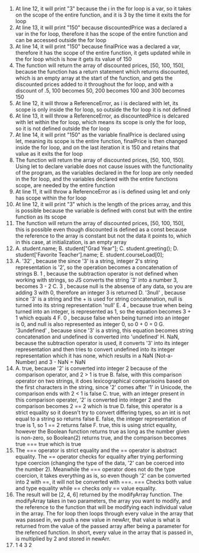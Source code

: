 
1) At line 12, it will print "3" because the i in the for loop is a var, so it takes on the scope of the entire function, and it is 3 by the time it exits the for loop
2) At line 13, it will print "150" because discountedPrice was a declared a var in the for loop, therefore it has the scope of the entire function and can be accessed outside the for loop
3) At line 14, it will print "150" because finalPrice was a declared a var, therefore it has the scope of the entire function, it gets updated while in the for loop which is how it gets its value of 150
4) The function will return the array of discounted prices, [50, 100, 150], because the function has a return statement which returns discounted, which is an empty array at the start of the function, and gets the discounted prices added to it throughout the for loop, and with a discount of .5, 100 becomes 50, 200 becomes 100 and 300 becomes 150
5) At line 12, it will throw a ReferenceError, as i is declared with let, its scope is only inside the for loop, so outside the for loop it is not defined
6) At line 13, it will throw a ReferenceError, as discountedPrice is delcared with let within the for loop, which means its scope is only the for loop, so it is not defined outside the for loop
7) At line 14, it will print "150" as the variable finalPrice is declared using let, meaning its scope is the entire function, finalPrice is then changed inside the for loop, and on the last iteration it is 150 and retains that value as it exits the for loop
8) The function will return the array of discounted prices, [50, 100, 150]. Using let to declare variable does not cause issues with the functionality of the program, as the variables declared in the for loop are only needed in the for loop, and the variables declared with the entire functions scope, are needed by the entire function
9) At line 11, it will throw a ReferenceError as i is defined using let and only has scope within the for loop
10) At line 12, it will print "3" which is the length of the prices array, and this is possible because the variable is defined with const but with the entire function as its scope
11) The function will return the array of discounted prices, [50, 100, 150], this is possible even though discounted is defined as a const because the reference to the array is constant but not the data it points to, which in this case, at initialization, is an empty array
12) A. student.name;
    B. student["Grad Year"];
    C. student.greeting();
    D. student['Favorite Teacher'].name;
    E. student.courseLoad[0];
13) A. '32' , because the since '3' is a string, integer 2's string representation is '2', so the operation becomes a concatenation of strings
    B. 1 , because the subtraction operator is not defined when working with strings, so JS converts the string '3' into a number 3, becomes 3 - 2
    C. 3 , because null is the absense of any data, so you are adding 3 with 0, therefore an integer 3 is returned
    D. '3null' , because since '3' is a string and the + is used for string concatenation, null is turned into its string representation 'null'
    E. 4 , because true when being turned into an integer, is represented as 1, so the equation becomes 3 + 1 which equals 4
    F. 0 , because false when being turned into an integer is 0, and null is also represented as integer 0, so 0 + 0 = 0
    G. '3undefined' , because since '3' is a string, this equation becomes string concatenation and undefined is converted into 'undefined'
    H. NaN, because the subtraction operator is used, it converts '3' into its integer representation and then tries to convert undefined into its integer representation which it has none, which results in a NaN (Not-a-Number) and 3 - NaN = NaN
14) A. true, because '2' is converted into integer 2 because of the comparison operator, and 2 > 1 is true
    B. false, with this comparison operator on two strings, it does lexicographical comparisoins based on the first characters in the string, since '2' comes after '1' in Unicode, the comparison ends with 2 < 1 is false
    C. true, with an integer present in this comparison operater, '2' is converted into integer 2 and the comparison becomes 2 == 2 which is true
    D. false, this operator is a strict equality so it doesn't try to convert differing types, so an int is not equal to a string so returns false
    E. false, the integer representation of true is 1, so 1 == 2 returns false
    F. true, this is using strict equality, however the Boolean function returns true as long as the number given is non-zero, so Boolean(2) returns true, and the comparison becomes true === true which is true
15) The === operator is strict equality and the == operator is abstract equality. The == operator checks for equality after trying performing type coercion (changing the type of the data, '2' can be coerced into the number 2). Meanwhile the === operator does not do the type coercion, it takes everything as is, so even though '2' can be converted into 2 with ==, it will not be converted with ===. === Checks both value and type equality while == checks only == value equality.
17) The result will be [2, 4, 6] returned by the modifyArray function. The modifyArray takes in two parameters, the array you want to modify, and the reference to the function that will be modifying each individual value in the array. The for loop then loops through every value in the array that was passed in, we push a new value in newArr, that value is what is returned from the value of the passed array after being a parameter for the refenced function. In short, every value in the array that is passed in, is multiplied by 2 and stored in newArr. 
19) 1
    4
    3
    2